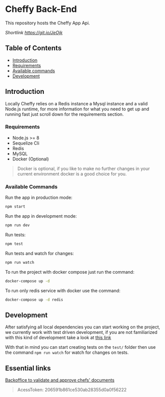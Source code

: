 # Cheffy Back-End

This repository hosts the Cheffy App Api.

*Shortlink https://git.io/JeOjk*

## Table of Contents
 - [Introduction](#introduction)
 - [Requirements](#requirements)
 - [Available commands](#available-commands)
 - [Development](#development)

## Introduction

Locally Cheffy relies on a Redis instance a Mysql instance and a valid Node.js runtime, for more information for what you need to get up and running fast just scroll down for the requirements section.

### Requirements
- Node.js >= 8
- Sequelize Cli
- Redis
- MySQL
- Docker (Optional)
> Docker is optional, if you like to make no further changes in your current environment docker is a good choice for you.

### Available Commands

Run the app in production mode:

```sh
npm start
```

Run the app in development mode:

```sh
npm run dev
```

Run tests:

```sh
npm test
```

Run tests and watch for changes:

```sh
npm run watch
```

To run the project with docker compose just run the command:

```sh
docker-compose up -d
``` 

To run only redis service with docker use the command: 

```sh
docker-compose up -d redis
``` 

## Development

After satisfying all local dependencies you can start working on the project, we currently work with test driven development, if you are not familiarized with this kind of development take a look at [this link](https://hackernoon.com/introduction-to-test-driven-development-tdd-61a13bc92d92)

With that in mind you can start creating tests on the `test/` folder then use the command `npm run watch` for watch for changes on tests.

## Essential links

[Backoffice to validate and approve chefs' documents](http://backoffice.thecheffy.com)
> AcessToken: 206591b861ce530ab28355d0a0f56222
